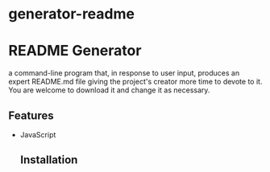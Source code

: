 # generator-readme

# README Generator
a command-line program that, in response to user input, produces an expert README.md file giving the project's creator more time to devote to it. You are welcome to download it and change it as necessary.

## Features

* JavaScript


  
  ## Installation

